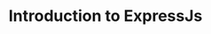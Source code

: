 ---
id: Introduction-to-ExpressJs
title: Introduction to ExpressJs
sidebar_label: Intro to ExpressJs
sidebar_position: 1
tags: [ExpressJs, Nodejs, Javascript]
---